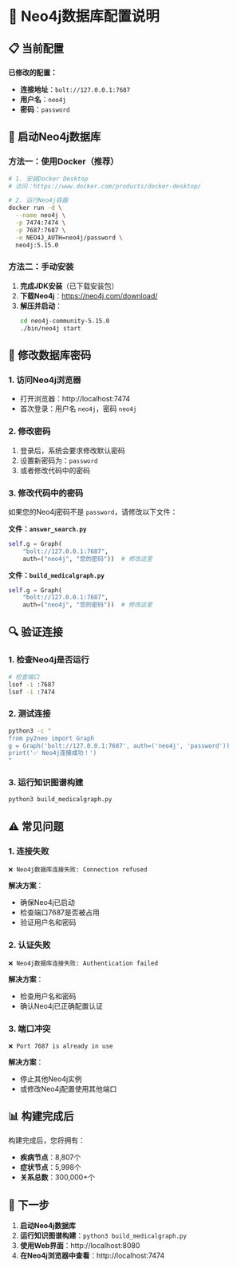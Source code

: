 # 🔧 Neo4j数据库配置说明

## 📋 当前配置

**已修改的配置：**
- **连接地址**：`bolt://127.0.0.1:7687`
- **用户名**：`neo4j`
- **密码**：`password`

## 🚀 启动Neo4j数据库

### 方法一：使用Docker（推荐）
```bash
# 1. 安装Docker Desktop
# 访问：https://www.docker.com/products/docker-desktop/

# 2. 运行Neo4j容器
docker run -d \
  --name neo4j \
  -p 7474:7474 \
  -p 7687:7687 \
  -e NEO4J_AUTH=neo4j/password \
  neo4j:5.15.0
```

### 方法二：手动安装
1. **完成JDK安装**（已下载安装包）
2. **下载Neo4j**：https://neo4j.com/download/
3. **解压并启动**：
   ```bash
   cd neo4j-community-5.15.0
   ./bin/neo4j start
   ```

## 🔧 修改数据库密码

### 1. 访问Neo4j浏览器
- 打开浏览器：http://localhost:7474
- 首次登录：用户名 `neo4j`，密码 `neo4j`

### 2. 修改密码
1. 登录后，系统会要求修改默认密码
2. 设置新密码为：`password`
3. 或者修改代码中的密码

### 3. 修改代码中的密码
如果您的Neo4j密码不是 `password`，请修改以下文件：

**文件：`answer_search.py`**
```python
self.g = Graph(
    "bolt://127.0.0.1:7687",
    auth=("neo4j", "您的密码"))  # 修改这里
```

**文件：`build_medicalgraph.py`**
```python
self.g = Graph(
    "bolt://127.0.0.1:7687",
    auth=("neo4j", "您的密码"))  # 修改这里
```

## 🔍 验证连接

### 1. 检查Neo4j是否运行
```bash
# 检查端口
lsof -i :7687
lsof -i :7474
```

### 2. 测试连接
```bash
python3 -c "
from py2neo import Graph
g = Graph('bolt://127.0.0.1:7687', auth=('neo4j', 'password'))
print('✅ Neo4j连接成功！')
"
```

### 3. 运行知识图谱构建
```bash
python3 build_medicalgraph.py
```

## ⚠️ 常见问题

### 1. 连接失败
```
❌ Neo4j数据库连接失败: Connection refused
```
**解决方案**：
- 确保Neo4j已启动
- 检查端口7687是否被占用
- 验证用户名和密码

### 2. 认证失败
```
❌ Neo4j数据库连接失败: Authentication failed
```
**解决方案**：
- 检查用户名和密码
- 确认Neo4j已正确配置认证

### 3. 端口冲突
```
❌ Port 7687 is already in use
```
**解决方案**：
- 停止其他Neo4j实例
- 或修改Neo4j配置使用其他端口

## 📊 构建完成后

构建完成后，您将拥有：
- **疾病节点**：8,807个
- **症状节点**：5,998个
- **关系总数**：300,000+个

## 🎯 下一步

1. **启动Neo4j数据库**
2. **运行知识图谱构建**：`python3 build_medicalgraph.py`
3. **使用Web界面**：http://localhost:8080
4. **在Neo4j浏览器中查看**：http://localhost:7474

